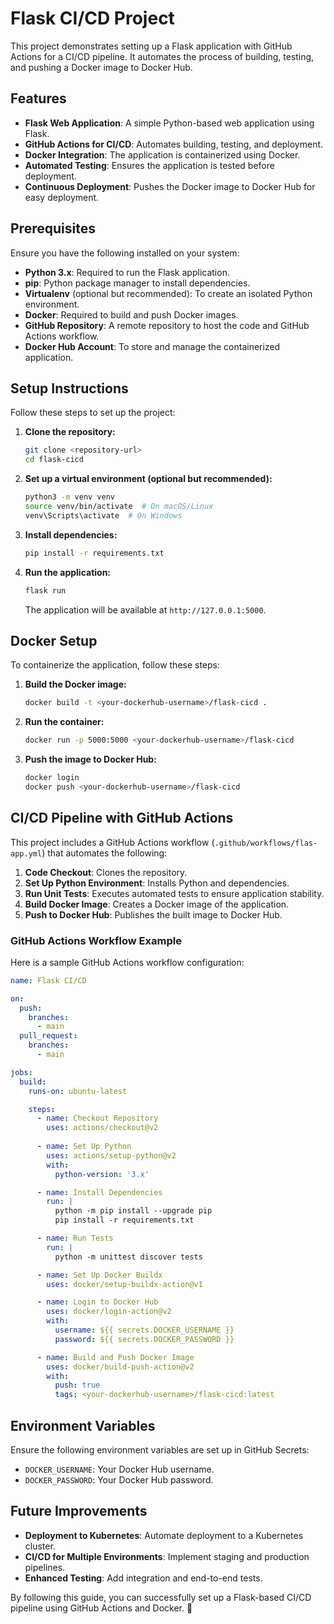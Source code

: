 # Flask CI/CD Project

This project demonstrates setting up a Flask application with GitHub Actions for a CI/CD pipeline. It automates the process of building, testing, and pushing a Docker image to Docker Hub.

## Features

- **Flask Web Application**: A simple Python-based web application using Flask.
- **GitHub Actions for CI/CD**: Automates building, testing, and deployment.
- **Docker Integration**: The application is containerized using Docker.
- **Automated Testing**: Ensures the application is tested before deployment.
- **Continuous Deployment**: Pushes the Docker image to Docker Hub for easy deployment.

## Prerequisites

Ensure you have the following installed on your system:

- **Python 3.x**: Required to run the Flask application.
- **pip**: Python package manager to install dependencies.
- **Virtualenv** (optional but recommended): To create an isolated Python environment.
- **Docker**: Required to build and push Docker images.
- **GitHub Repository**: A remote repository to host the code and GitHub Actions workflow.
- **Docker Hub Account**: To store and manage the containerized application.

## Setup Instructions

Follow these steps to set up the project:

1. **Clone the repository:**
    ```bash
    git clone <repository-url>
    cd flask-cicd
    ```

2. **Set up a virtual environment (optional but recommended):**
    ```bash
    python3 -m venv venv
    source venv/bin/activate  # On macOS/Linux
    venv\Scripts\activate  # On Windows
    ```

3. **Install dependencies:**
    ```bash
    pip install -r requirements.txt
    ```

4. **Run the application:**
    ```bash
    flask run
    ```
    The application will be available at `http://127.0.0.1:5000`.

## Docker Setup

To containerize the application, follow these steps:

1. **Build the Docker image:**
    ```bash
    docker build -t <your-dockerhub-username>/flask-cicd .
    ```

2. **Run the container:**
    ```bash
    docker run -p 5000:5000 <your-dockerhub-username>/flask-cicd
    ```

3. **Push the image to Docker Hub:**
    ```bash
    docker login
    docker push <your-dockerhub-username>/flask-cicd
    ```

## CI/CD Pipeline with GitHub Actions

This project includes a GitHub Actions workflow (`.github/workflows/flas-app.yml`) that automates the following:

1. **Code Checkout**: Clones the repository.
2. **Set Up Python Environment**: Installs Python and dependencies.
3. **Run Unit Tests**: Executes automated tests to ensure application stability.
4. **Build Docker Image**: Creates a Docker image of the application.
5. **Push to Docker Hub**: Publishes the built image to Docker Hub.

### GitHub Actions Workflow Example

Here is a sample GitHub Actions workflow configuration:

```yaml
name: Flask CI/CD

on:
  push:
    branches:
      - main
  pull_request:
    branches:
      - main

jobs:
  build:
    runs-on: ubuntu-latest

    steps:
      - name: Checkout Repository
        uses: actions/checkout@v2
      
      - name: Set Up Python
        uses: actions/setup-python@v2
        with:
          python-version: '3.x'

      - name: Install Dependencies
        run: |
          python -m pip install --upgrade pip
          pip install -r requirements.txt

      - name: Run Tests
        run: |
          python -m unittest discover tests

      - name: Set Up Docker Buildx
        uses: docker/setup-buildx-action@v1

      - name: Login to Docker Hub
        uses: docker/login-action@v2
        with:
          username: ${{ secrets.DOCKER_USERNAME }}
          password: ${{ secrets.DOCKER_PASSWORD }}

      - name: Build and Push Docker Image
        uses: docker/build-push-action@v2
        with:
          push: true
          tags: <your-dockerhub-username>/flask-cicd:latest
```

## Environment Variables

Ensure the following environment variables are set up in GitHub Secrets:

- `DOCKER_USERNAME`: Your Docker Hub username.
- `DOCKER_PASSWORD`: Your Docker Hub password.

## Future Improvements

- **Deployment to Kubernetes**: Automate deployment to a Kubernetes cluster.
- **CI/CD for Multiple Environments**: Implement staging and production pipelines.
- **Enhanced Testing**: Add integration and end-to-end tests.


By following this guide, you can successfully set up a Flask-based CI/CD pipeline using GitHub Actions and Docker. 🚀


